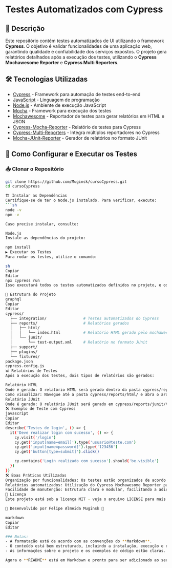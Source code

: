 # Testes Automatizados com Cypress

## 📖 Descrição
Este repositório contém testes automatizados de UI utilizando o framework **Cypress**. O objetivo é validar funcionalidades de uma aplicação web, garantindo qualidade e confiabilidade dos serviços expostos. O projeto gera relatórios detalhados após a execução dos testes, utilizando o **Cypress Mochawesome Reporter** e **Cypress Multi Reporters**.

## 🛠️ Tecnologias Utilizadas
- [Cypress](https://www.cypress.io/) - Framework para automação de testes end-to-end
- [JavaScript](https://developer.mozilla.org/pt-BR/docs/Web/JavaScript) - Linguagem de programação
- [Node.js](https://nodejs.org/en/) - Ambiente de execução JavaScript
- [Mocha](https://mochajs.org/) - Framework para execução dos testes
- [Mochawesome](https://www.npmjs.com/package/mochawesome) - Reportador de testes para gerar relatórios em HTML e JSON
- [Cypress-Mocha-Reporter](https://www.npmjs.com/package/cypress-mochawesome-reporter) - Relatório de testes para Cypress
- [Cypress-Multi-Reporters](https://www.npmjs.com/package/cypress-multi-reporters) - Integra múltiplos reportadores no Cypress
- [Mocha-JUnit-Reporter](https://www.npmjs.com/package/mocha-junit-reporter) - Gerador de relatórios no formato JUnit

## 🚀 Como Configurar e Executar os Testes

### 📥 Clonar o Repositório
```sh
git clone https://github.com/Muginsk/cursoCypress.git
cd cursoCypress

🏗️ Instalar as Dependências
Certifique-se de ter o Node.js instalado. Para verificar, execute:
```sh
node -v
npm -v

Caso precise instalar, consulte:

Node.js
Instale as dependências do projeto:

npm install
▶️ Executar os Testes
Para rodar os testes, utilize o comando:

sh
Copiar
Editar
npx cypress run
Isso executará todos os testes automatizados definidos no projeto, e os relatórios serão gerados automaticamente.

📌 Estrutura do Projeto
graphql
Copiar
Editar
cypress/
  ├── integration/                # Testes automatizados do Cypress
  ├── reports/                    # Relatórios gerados
  │   ├── html/
  │   │   └── index.html          # Relatório HTML gerado pelo mochawesome
  │   └── junit/
  │       └── test-output.xml     # Relatório no formato JUnit
  ├── support/
  ├── plugins/
  └── fixtures/
package.json
cypress.config.js
📊 Relatórios de Testes
Após a execução dos testes, dois tipos de relatórios são gerados:

Relatório HTML
Onde é gerado: O relatório HTML será gerado dentro da pasta cypress/reports/html/ com o nome de index.html.
Como visualizar: Navegue até a pasta cypress/reports/html/ e abra o arquivo index.html em qualquer navegador.
Relatório JUnit
Onde é gerado: O relatório JUnit será gerado em cypress/reports/junit/test-output.xml.
🛠️ Exemplo de Teste com Cypress
javascript
Copiar
Editar
describe('Testes de login', () => {
  it('Deve realizar login com sucesso', () => {
    cy.visit('/login')
    cy.get('input[name=email]').type('usuario@teste.com')
    cy.get('input[name=password]').type('123456')
    cy.get('button[type=submit]').click()

    cy.contains('Login realizado com sucesso').should('be.visible')
  })
})
🛠️ Boas Práticas Utilizadas
Organização por funcionalidades: Os testes estão organizados de acordo com as funcionalidades da aplicação.
Relatórios automatizados: Utilização do Cypress Mochawesome Reporter para gerar relatórios em HTML e JSON após a execução dos testes.
Facilidade de manutenção: Estrutura clara e modular, facilitando a adição de novos testes ou modificações.
📄 Licença
Este projeto está sob a licença MIT - veja o arquivo LICENSE para mais detalhes.

🔹 Desenvolvido por Felipe Almeida Muginsk 🔹

markdown
Copiar
Editar

### Notas:
- A formatação está de acordo com as convenções do **Markdown**.
- O conteúdo está bem estruturado, incluindo a instalação, execução e os relatórios gerados.
- As informações sobre o projeto e os exemplos de código estão claras.

Agora o **README** está em Markdown e pronto para ser adicionado ao seu repositório!

